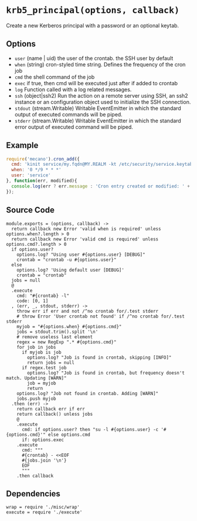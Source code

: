 
# `krb5_principal(options, callback)`

Create a new Kerberos principal with a password or an optional keytab.

## Options

*   `user` (name | uid)
    the user of the crontab. the SSH user by default
*   `when` (string)
    cron-styled time string. Defines the frequency of the cron job
*   `cmd`
    the shell command of the job
*   `exec`
    if true, then cmd will be executed just after if added to crontab
*   `log`
    Function called with a log related messages.
*   `ssh` (object|ssh2)
    Run the action on a remote server using SSH, an ssh2 instance or an
    configuration object used to initialize the SSH connection.
*   `stdout` (stream.Writable)
    Writable EventEmitter in which the standard output of executed commands will
    be piped.
*   `stderr` (stream.Writable)
    Writable EventEmitter in which the standard error output of executed command
    will be piped.

## Example

```js
require('mecano').cron_add({
  cmd: 'kinit service/my.fqdn@MY.REALM -kt /etc/security/service.keytab',
  when: '0 */9 * * *'
  user: 'service'
}, function(err, modified){
  console.log(err ? err.message : 'Cron entry created or modified: ' + !!modified);
});
```

## Source Code

    module.exports = (options, callback) ->
      return callback new Error 'valid when is required' unless options.when?.length > 0
      return callback new Error 'valid cmd is required' unless options.cmd?.length > 0
      if options.user?
        options.log? "Using user #{options.user} [DEBUG]"
        crontab = "crontab -u #{options.user}"
      else
        options.log? 'Using default user [DEBUG]'
        crontab = "crontab"
      jobs = null
      @
      .execute
        cmd: "#{crontab} -l"
        code: [0, 1]
      , (err, _, stdout, stderr) ->
        throw err if err and not /^no crontab for/.test stderr
        # throw Error 'User crontab not found' if /^no crontab for/.test stderr
        myjob = "#{options.when} #{options.cmd}"
        jobs = stdout.trim().split '\n'
        # remove useless last element
        regex = new RegExp ".* #{options.cmd}"
        for job in jobs
          if myjob is job
            options.log? "Job is found in crontab, skipping [INFO]"
            return jobs = null
          if regex.test job
            options.log? "Job is found in crontab, but frequency doesn't match. Updating [WARN]"
            job = myjob
            return
        options.log? "Job not found in crontab. Adding [WARN]"
        jobs.push myjob
      .then (err) ->
        return callback err if err
        return callback() unless jobs
        @
        .execute
          cmd: if options.user? then "su -l #{options.user} -c '#{options.cmd}'" else options.cmd
          if: options.exec
        .execute
          cmd: """
          #{crontab} - <<EOF
          #{jobs.join '\n'}
          EOF
          """
        .then callback

## Dependencies

    wrap = require './misc/wrap'
    execute = require './execute'
